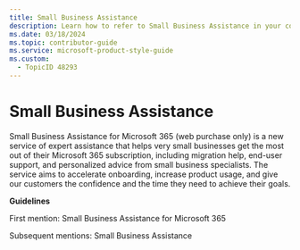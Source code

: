 ```yaml
---
title: Small Business Assistance
description: Learn how to refer to Small Business Assistance in your content.
ms.date: 03/18/2024
ms.topic: contributor-guide
ms.service: microsoft-product-style-guide
ms.custom:
  - TopicID 48293
---
```



# Small Business Assistance

Small Business Assistance for Microsoft 365 (web purchase only) is a new service of expert assistance that helps very small businesses get the most out of their Microsoft 365 subscription, including migration help, end-user support, and personalized advice from small business specialists. The service aims to accelerate onboarding, increase product usage, and give our customers the confidence and the time they need to achieve their goals.

**Guidelines**

First mention: Small Business Assistance for Microsoft 365

Subsequent mentions: Small Business Assistance